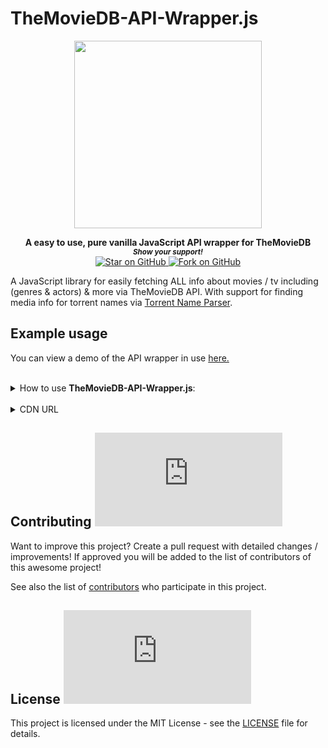 # TheMovieDB-API-Wrapper.js

<div align="center">
<a href="https://github.com/MarketingPipeline/TheMovieDB-API-Wrapper.js"> <img height="300px" src="https://user-images.githubusercontent.com/86180097/177226706-2948933e-d3fc-4940-9f62-fab83bea48fe.png"/> </a> 
</div>  
    
<p align="center">
  <b>A easy to use, pure vanilla JavaScript API wrapper for TheMovieDB</b>

  <br>
  <small> <b><i>Show your support!</i> </b></small>
  <br>
   <a href="https://github.com/MarketingPipeline/TheMovieDB-API-Wrapper.js">
    <img title="Star on GitHub" src="https://img.shields.io/github/stars/MarketingPipeline/TheMovieDB-API-Wrapper.js.svg?style=social&label=Star">
  </a>
  <a href="https://github.com/MarketingPipeline/TheMovieDB-API-Wrapper.js/fork">
    <img title="Fork on GitHub" src="https://img.shields.io/github/forks/MarketingPipeline/TheMovieDB-API-Wrapper.js.svg?style=social&label=Fork">
  </a>
   </p>  


A JavaScript library for easily fetching ALL info about movies / tv including (genres & actors) & more via TheMovieDB API. With support for finding media info for torrent names via [Torrent Name Parser](https://github.com/clems6ever/torrent-name-parser).




## Example usage

You can view a demo of the API wrapper in use [here.](https://marketingpipeline.github.io/TheMovieDB-API-Wrapper.js/demo)







	
 <br>
<details><summary>How to use <b>TheMovieDB-API-Wrapper.js</b>:</summary>
 <br>		


	
<br>

> :warning: **Error Handling**: Any errors that occur will be returned inside a JSON key named <code>tmdb_api_error</code>

<br>	 



	
<details><summary>How to search up <b>Movie</b> info:</summary>
	
<br>	
	
You will require a API key from TheMovieDB and need to set your API key using <code>tmdb_api_key("YOUR API KEY")</code> with your valid API key
	
A movie / film query name could look like the following example(s)

   
    Captain America
    Captain America (2014)
    Captain America The Winter Soldier (2014) 1080p BrRip x264 - YIFY
    
for more accurate results, a year should be provided in the query. 

	
	
### Usage
	 
   
When searching up a movie / film - any found media info & actor info  will be returned in seperated lists inside of a array. 


> Paramaters (Query [REQUIRED], Type [REQUIRED], Max Actors)


```js
 /// API WRAPPER USAGE EXAMPLE	
 
 import {fetch_tmdb_info, tmdb_api_key} from 'https://cdn.jsdelivr.net/gh/MarketingPipeline/TheMovieDB-API-Wrapper.js/src/themoviedb-api-wrapper.js' 
	
  // Valid API Key	
 tmdb_api_key("YOUR API KEY HERE")

// Auto detecting name & year # from Torrent Name
fetch_tmdb_info("Captain America The Winter Soldier (2014) 1080p BrRip x264 - YIFY", "movie",  2).then(function(search_results) {
    console.log(search_results)
  });
  
	
/// Both arrays (Media Info & Actors Info)
fetch_tmdb_info("Captain America The Winter Soldier", "movie",  2).then(function(search_results) {
    console.log(search_results)
  });
  
/// Media Info Only
fetch_tmdb_info("8 Mile (2002)", "movie",  2).then(function(search_results) {
    console.log(search_results)[0]
  });  
  
/// Actor / Cast Info Only
fetch_tmdb_info("8 Mile", "movie",  2).then(function(search_results) {
    console.log(search_results)[1]
  });    
```


####                                                                                                                    Options


<table>
<tr>
<th>Parameters</th>
<th>Meaning</th>
<th>Default</th>
<th>Required</th>
</tr>
<tr>
<td>query</td>
<td>The movie you would to search info for</td>
<td><code>undefined</code></td>
<td>Yes</td>
</tr>


<tr>
<td>type</td>
              <td>Type of query to search details for - options:<code>Movie, TV, Actor, Collection, Episode</code>.</td>
<td><code>undefined</code></td>
<td>Yes</td>
</tr>

<tr>
<td>max_actors</td>
<td>The maximum number of actor / cast members to return data for</td>
<td><code>5</code></td>
<td>No</td>
</tr>
	



</table>

	
 <br>	 <br>	 <br>	 <br>	 <br>	 <br>	 <br>	 <br>	 <br>	
</details>
 <br>		
 
	
<br>	 
<br>	 
	
<details><summary>How to search up <b>TV Show</b> info:</summary>
	
<br>		
	
You will require a API key from TheMovieDB and need to set your API key using <code>tmdb_api_key("YOUR API KEY")</code> with your valid API key
	
### Usage
	 

When searching up a TV show - any found media info & actor info will be returned in seperated lists inside of a array. 

A TV show query name could look like the following example(s)

   
    Two and a Half Men
    Two and a Half Men (2003)
    Two.and.a.Half.Men.S05E02.720p.HDTV.x264-KILLERS[rartv]
    
for more accurate results, a year should be provided in the query. 


	
> Paramaters (Query [REQUIRED], Type [REQUIRED], Max Actors)


```js
  /// API WRAPPER USAGE EXAMPLE		
  
  import {fetch_tmdb_info, tmdb_api_key} from 'https://cdn.jsdelivr.net/gh/MarketingPipeline/TheMovieDB-API-Wrapper.js/src/themoviedb-api-wrapper.js' 
  
  // Valid API Key	
 tmdb_api_key("YOUR API KEY HERE")	
	
// Auto detecting name & year # from Torrent Name
fetch_tmdb_info("Two.and.a.Half.Men.S05E02.720p.HDTV.x264-KILLERS[rartv]", "movie",  2).then(function(search_results) {
    console.log(search_results)
  });
  
	
/// Both arrays (Media Info & Actors Info)
fetch_tmdb_info("Two and a Half Men", "tv",  2).then(function(search_results) {
    console.log(search_results)
  });
  
/// Media Info Only
fetch_tmdb_info("Two and a Half Men (2003)", "tv",  2).then(function(search_results) {
    console.log(search_results)[0]
  });  
  
/// Actor / Cast Info Only
fetch_tmdb_info("Two and a Half Men 2003", "tv",  2).then(function(search_results) {
    console.log(search_results)[1]
  });    
```


####                                                                                                                    Options


<table>
<tr>
<th>Parameters</th>
<th>Meaning</th>
<th>Default</th>
<th>Required</th>
</tr>
<tr>
<td>query</td>
<td>The TV show you would to search info for</td>
<td><code>undefined</code></td>
<td>Yes</td>
</tr>


<tr>
<td>type</td>
              <td>Type of query to search details for - options:<code>Movie, TV, Actor, Collection, Episode</code>.</td>
<td><code>undefined</code></td>
<td>Yes</td>
</tr>

<tr>
<td>max_actors</td>
<td>The maximum number of actor / cast members to return data for</td>
<td><code>5</code></td>
<td>No</td>
</tr>
	

	


</table>


 <br>	 <br>	 <br>	 <br>	 <br>	 <br>	 <br>	 <br>	 <br>	
</details>


<br>		
 
	
<br>	 
<br>	 
	
<details><summary>How to search <b>Movie Collection</b> info:</summary>

<br>		
	
You will require a API key from TheMovieDB and need to set your API key using <code>tmdb_api_key("YOUR API KEY")</code> with your valid API key
	
### Usage
	 

> Paramaters (Query [REQUIRED], Type [REQUIRED])


```js
  /// API WRAPPER USAGE EXAMPLE		
  import {fetch_tmdb_info, tmdb_api_key} from 'https://cdn.jsdelivr.net/gh/MarketingPipeline/TheMovieDB-API-Wrapper.js/src/themoviedb-api-wrapper.js' 
  // Valid API Key	
 tmdb_api_key("YOUR API KEY HERE")		
fetch_tmdb_info("Fast And Furious", "collection",  2).then(function(search_results) {
  console.log(search_results)
  });
```



####                                                                                                                    Options


<table>
<tr>
<th>Parameters</th>
<th>Meaning</th>
<th>Default</th>
<th>Required</th>
</tr>
<tr>
<td>query</td>
<td>The movie collection you would to search info for</td>
<td><code>undefined</code></td>
<td>Yes</td>
</tr>


<tr>
<td>type</td>
              <td>Type of query to search details for - options:<code>Movie, TV, Actor, Collection, Episode</code>.</td>
<td><code>undefined</code></td>
<td>Yes</td>
</tr>


	


</table>

 <br>	 <br>	 <br>	 <br>	 <br>	 <br>	 <br>	 <br>	 <br>	
</details>

<br>		
 
	
<br>	 
<br>	 
	
<details><summary>How to search <b>Episode</b> info:</summary>
	
<br>		
	
You will require a API key from TheMovieDB and need to set your API key using <code>tmdb_api_key("YOUR API KEY")</code> with your valid API key
	

	
### Usage

A episode info query could look like the following example(s)

   
    Two and a Half Men
    Two and a Half Men (2003)
    Two.and.a.Half.Men.S05E02.720p.HDTV.x264-KILLERS[rartv]
    
<b>Note</b>: Season and Episode numbers will try to be auto-detected from query, tho they can be provided manually as parameters. If no season or episode name is found or provided, an error message will occur.  	
	
> Paramaters (Query [REQUIRED], Type [REQUIRED], Max Actors, Season, Episode)


```js
 /// API WRAPPER USAGE EXAMPLE		
 import {fetch_tmdb_info, tmdb_api_key} from 'https://cdn.jsdelivr.net/gh/MarketingPipeline/TheMovieDB-API-Wrapper.js/src/themoviedb-api-wrapper.js' 
  // Valid API Key	
 tmdb_api_key("YOUR API KEY HERE")	

// Auto detecting season & episode # from Torrent Name
fetch_tmdb_info("Two and a Half Men.S05E02", "episode",  2).then(function(search_results) {
    console.log(search_results)
  });
	
// Regular Name (with season and episodes as paramaters) 
fetch_tmdb_info("Two and a Half Men", "episode",  2, 5, 2).then(function(search_results) {
    console.log(search_results)
  });	
	
```


####                                                                                                                    Options


<table>
<tr>
<th>Parameters</th>
<th>Meaning</th>
<th>Default</th>
<th>Required</th>
</tr>
<tr>
<td>query</td>
<td>The TV show you would to search info for</td>
<td><code>undefined</code></td>
<td>Yes</td>
</tr>


<tr>
<td>type</td>
              <td>Type of query to search details for - options:<code>Movie, TV, Actor, Collection, Episode</code>.</td>
<td><code>undefined</code></td>
<td>Yes</td>
</tr>

<tr>
<td>max_actors</td>
<td>The maximum number of actor / cast members to return data for</td>
<td><code>5</code></td>
<td>No</td>
</tr>
	
<tr>
<td>season</td>
<td>The season number to search episode info for</td>
<td><code>undefined</code></td>
<td>No</td>
</tr>	

	
<tr>
<td>episode</td>
<td>The episode number to search episode info for</td>
<td><code>undefined</code></td>
<td>No</td>
</tr>	
	


</table>

 <br>	 <br>	 <br>	 <br>	 <br>	 <br>	 <br>	 <br>	 <br>	
</details>


 <br>		
 
	
<br>	 
<br>	 
	
<details><summary>How to search <b>Actor</b> info:</summary>
	
<br>	
	
You will require a API key from TheMovieDB and need to set your API key using <code>tmdb_api_key("YOUR API KEY")</code> with your valid API key
	
### Usage
	 

> Paramaters (Query [REQUIRED], Type [REQUIRED])

```js
/// API WRAPPER USAGE EXAMPLE	
import {fetch_tmdb_info, tmdb_api_key} from 'https://cdn.jsdelivr.net/gh/MarketingPipeline/TheMovieDB-API-Wrapper.js/src/themoviedb-api-wrapper.js' 
  // Valid API Key	
 tmdb_api_key("YOUR API KEY HERE")	
fetch_tmdb_info("Eminem", "actor").then(function(search_results) {
  console.log(search_results)
  });
```




####                                                                                                                    Options


<table>
<tr>
<th>Parameters</th>
<th>Meaning</th>
<th>Default</th>
<th>Required</th>
</tr>
<tr>
<td>query</td>
<td>The actor you would to search info for</td>
<td><code>undefined</code></td>
<td>Yes</td>
</tr>


<tr>
<td>type</td>
              <td>Type of query to search details for - options:<code>Movie, TV, Actor, Collection, Episode, Similar, Reviews</code>.</td>
<td><code>undefined</code></td>
<td>Yes</td>
</tr>


</table>



 <br>	 <br>	 <br>	 <br>	 <br>	 <br>	 <br>	 <br>	 <br>	
</details>


<br>		
 
	
<br>	 
<br>	 
	
<details><summary>How to search <b>TV / Movie</b> reviews:</summary>

<br>		
	
You will require a API key from TheMovieDB and need to set your API key using <code>tmdb_api_key("YOUR API KEY")</code> with your valid API key
	
### Usage
	 
A query name could look like the following example(s)

   
    Two and a Half Men
    8 Mile (2003)
    Two.and.a.Half.Men.S05E02.720p.HDTV.x264-KILLERS[rartv]
    
for more accurate results, a year should be provided in the query. 


> Paramaters (Query [REQUIRED], Type [REQUIRED], Query Type [Required])


```js
  /// API WRAPPER USAGE EXAMPLE		
  import {fetch_tmdb_info, tmdb_api_key} from 'https://cdn.jsdelivr.net/gh/MarketingPipeline/TheMovieDB-API-Wrapper.js/src/themoviedb-api-wrapper.js' 
  // Valid API Key	
 tmdb_api_key("YOUR API KEY HERE")		
fetch_tmdb_info("Fast And Furious", "reviews",  "movie").then(function(search_results) {
  console.log(search_results)
  });
```



####                                                                                                                    Options


<table>
<tr>
<th>Parameters</th>
<th>Meaning</th>
<th>Default</th>
<th>Required</th>
</tr>
<tr>
<td>query</td>
<td>The movie or TV show you would like to search reviews for</td>
<td><code>undefined</code></td>
<td>Yes</td>
</tr>


<tr>
<td>type</td>
              <td>Type of query to search details for - options:<code>Movie, TV, Actor, Collection, Episode, Similar, Reviews</code>.</td>
<td><code>undefined</code></td>
<td>Yes</td>
</tr>


<tr>
<td>query_type</td>
              <td>Type of query to search reviews for <code>TV or Movie</code>.</td>
<td><code>undefined</code></td>
<td>Yes</td>
</tr>


	


</table>

 <br>	 <br>	 <br>	 <br>	 <br>	 <br>	 <br>	 <br>	 <br>	
</details>


<br>		
 
	
<br>	 
<br>	 
	
<details><summary>How to search <b>Similar</b> movies / tv shows:</summary>

<br>		
	
You will require a API key from TheMovieDB and need to set your API key using <code>tmdb_api_key("YOUR API KEY")</code> with your valid API key
	
### Usage
	 
A query name could look like the following example(s)

   
    Two and a Half Men
    8 Mile (2003)
    Two.and.a.Half.Men.S05E02.720p.HDTV.x264-KILLERS[rartv]
    
for more accurate results, a year should be provided in the query. 
	 

> Paramaters (Query [REQUIRED], Type [REQUIRED], Query Type [Required])


```js
  /// API WRAPPER USAGE EXAMPLE		
  import {fetch_tmdb_info, tmdb_api_key} from 'https://cdn.jsdelivr.net/gh/MarketingPipeline/TheMovieDB-API-Wrapper.js/src/themoviedb-api-wrapper.js' 
  // Valid API Key	
 tmdb_api_key("YOUR API KEY HERE")		
fetch_tmdb_info("Fast And Furious", "similar",  "movie").then(function(search_results) {
  console.log(search_results)
  });
```



####                                                                                                                    Options


<table>
<tr>
<th>Parameters</th>
<th>Meaning</th>
<th>Default</th>
<th>Required</th>
</tr>
<tr>
<td>query</td>
<td>The movie, TV show or collection you would to similar info for</td>
<td><code>undefined</code></td>
<td>Yes</td>
</tr>


<tr>
<td>type</td>
              <td>Type of query to search details for - options:<code>Movie, TV, Actor, Collection, Episode, Similar, Reviews</code>.</td>
<td><code>undefined</code></td>
<td>Yes</td>
</tr>


<tr>
<td>query_type</td>
              <td>Type of query to search similar results for <code>TV or Movie</code>.</td>
<td><code>undefined</code></td>
<td>Yes</td>
</tr>
	


</table>

 <br>	 <br>	 <br>	 <br>	 <br>	 <br>	 <br>	 <br>	 <br>	
</details>



<br> <br> <br> <br> <br> <br> <br> <br> <br>
	
</details>

<br> 

<details>

<summary>CDN URL</summary>

### HTML script

    <script type="module" src="https://cdn.jsdelivr.net/gh/MarketingPipeline/TheMovieDB-API-Wrapper.js/src/themoviedb-api-wrapper.js" defer></script> 

### Import 

    import {fetch_tmdb_info, tmdb_api_key} from 'https://cdn.jsdelivr.net/gh/MarketingPipeline/TheMovieDB-API-Wrapper.js/src/themoviedb-api-wrapper.js'
    
</details>    






## Contributing ![GitHub](https://img.shields.io/github/contributors/MarketingPipeline/TheMovieDB-API-Wrapper.js)

Want to improve this project? Create a pull request with detailed changes / improvements! If approved you will be added to the list of contributors of this awesome project!

See also the list of
[contributors](https://github.com/MarketingPipeline/TheMovieDB-API-Wrapper.js/graphs/contributors) who
participate in this project.

## License ![GitHub](https://img.shields.io/github/license/MarketingPipeline/TheMovieDB-API-Wrapper.js)

This project is licensed under the MIT License - see the
[LICENSE](https://github.com/MarketingPipeline/TheMovieDB-API-Wrapper.js/blob/main/LICENSE) file for
details.
